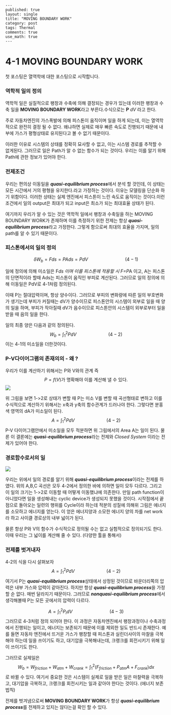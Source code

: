 ```
---
published: true
layout: single
title: "MOVING BOUNDARY WORK"
category: post
tags: Thermal
comments: true
use_math: true
---
```

# 4-1 MOVING BOUNDARY WORK

첫 포스팅은 열역학에 대한 포스팅으로 시작합니다.

### 역학적 일의 정의 

역학적 일은 실질적으로 팽창과 수축에 의해 결정되는 경우가 있는데 이러한 팽창과 수축 일을 **MOVING BOUNDARY WORK**라고 부른다.수식으로는 **P** *dV* 라고 한다.

주로 자동차엔진의 가스폭발에 의해 피스톤이 움직이며 일을 하게 되는데, 이는 열역학적으로 완전히 결정 될 수 없다. 왜냐하면 실제로 매우 빠른 속도로 진행되기 때문에 내부에 가스가 평형상태로 유지된다고 볼 수 없기 때문이다.

이러한 이유로 시스템의 상태를 정확히 묘사할 수 없고, 이는 시스템 경로를 추적할 수 없게된다. 그러므로 일은 Path가 알 수 없는 함수가 되는 것이다. 우리는 이를 알기 위해 Path에 관한 정보가 있어야 한다. 

### 전제조건

우리는 편의상 이동일을 ***quasi-equilibrium process***에서 분석 할 것인데, 이 상태는 모든 시간에서 거의 평형을 유지한다.라고 가정하는 것이다. 이유는 모델링을 단순화 하기 위함이다. 이러한 상태는 실제 엔진에서 피스톤이 느린 속도로 움직이는 것이다.이런 조건에서 일의 output은 최대가 되고 input은 최소가 되는 최대효율 상태가 된다.

여기까지 우리가 알 수 있는 것은 역학적 일에서 팽창과 수축일을 하는 MOVING BOUNDARY WORK가 존재하며 이를 측정하기 위한 전제는 항상 ***quasi-equilibrium process***라고 가정한다. 그렇게 함으로써 최대의 효율을 가지며, 일의 path를 알 수 있기 때문이다.

### 피스톤에서의 일의 정의

$$
\delta W_{b}=Fds=PAds=PdV    \quad\quad\quad\quad\quad\quad\quad                                (4-1)
$$

일에 정의에 의해 미소일은 F*ds 이며 이를 피스톤에 적용할 시 F=P*A 이고, A는 피스톤의 단면적이라 할때 Ads는 피스톤이 움직인 부피로 계산된다. 그러므로 일의 정의에 의해 이동일은 PdV로 4-1처럼 정의된다. 

이때 P는 절대압력이며, 항상 양수이다. 그러므로 부피의 변화량에 따른 일의 부호변화가 생기는데 부피가 커질때는 dV가 양수이므로 피스톤안의 시스템이 외부로 일을  때 양의 일을 하며, 부피가 작아질때 dV가 음수이므로 피스톤안의 시스템이 외부로부터 일을 받을 때 음의 일을 한다.

일의 최종 양은 다음과 같의 정의된다.
$$
W_b=\int_{1}^{2}PdV  \quad \quad \quad \quad \quad \quad(4-2)
$$
이는 4-1의 미소일을 더한것이다.

### P-V다이어그램의 존재의의 - 왜 ?

우리가 이를 계산하기 위해서는 P와 V와의 관계 즉 
$$
P=f(V) \text{가 명확해야 이를 계산해 낼 수 있다.}
$$
<img src="[https://res.cloudinary.com/dbzvbzksw/image/upload/v1589343843/200513posting/%EC%9D%B4%EB%AF%B8%EC%A7%80_1_glq30i.jpg](https://res.cloudinary.com/dbzvbzksw/image/upload/v1589343843/200513posting/이미지_1_glq30i.jpg)">

위 그림을 보면 1->2로 상태가 변할 때 P는 미소 V를 변할 때 곡선형태로 변하고 이를 수식적으로 계산하기 위해서는 x축과 y축의 함수관계가 드러나야 한다. 그렇다면 분홍색 영역의 dA가 미소일이 된다.
$$
A=\int_{1}^{2}PdV  \quad \quad \quad \quad \quad \quad(4-2)
$$
P-V 다이어그램안에서 미소일을 모두 적분하면 위 그림에서의 Area A는 일이 된다. 물론 이 결론에는 ***quasi-equilibrium process***라는 전제와 *Closed System* 이라는 전제가 있어야 한다.

### 경로함수로서의 일

<img src=[https://res.cloudinary.com/dbzvbzksw/image/upload/v1589343844/200513posting/%EC%9D%B4%EB%AF%B8%EC%A7%80_2_bzgjjj.jpg](https://res.cloudinary.com/dbzvbzksw/image/upload/v1589343844/200513posting/이미지_2_bzgjjj.jpg)>

우리는 위에서 일의 경로를 알기 위해 ***quasi-equilibrium process***이라는 전제를  하였다. 위의 A,B,C 곡선은 모두 4-2에서 정의한 바에 의하면 일이 모두 다르다. 그리고 이 일의 크기는 1->2로 이동할 때 어떻게 이동했냐에 의존한다. 만일 path function이 아니었다면 일을 생성해내는 cyclic device가 생성되지 못했을 것이다. 시작점에서 끝점으로 돌아오는 일련의 행위를 Cycle이라 하는데 적분의 성질에 의해위 그림은 에너지를 소모하고 에너지를 얻는다. 이 얻은 에너지양과 소모한 에너지 양의 차를 net work라 하고 사이클 경로상의 내부 넓이가 된다.

물론 항상 P와 V의 함수가 수식적으로 정의될 수는 없고 실험적으로 정의되기도 한다. 이때 우리는 그 넓이를 계산해 줄 수 있다. (다양한 툴을 통해서)

### 전제를 벗겨내자

4-2의 식을 다시 살펴보자
$$
A=\int_{1}^{2}PdV  \quad \quad \quad \quad \quad \quad(4-2)
$$
여기서 P는 ***quasi-equilibrium process***상태에서 상정된 것이므로 바운더리쪽의 압력은 내부 가스와 압력이 같아진다. 하지만 항상 ***quasi-equilibrium process***을 가정할 순 없다.  매번 달라지기 때문이다. 그러므로  ***nonquasi-equilibrium process***에서 생각해볼때 P는 모든 곳에서의 압력이 다르다.


$$
A=\int_{1}^{2}P_{i}dV \quad\quad\quad\quad\quad\quad\quad (4-3)
$$
그러므로 4-3처럼 정의 되어야 한다. 이 과정은 자동차엔진에서 팽창과정이나 수축과정에서 진행되는 일이고, 에너지는 보존되기 때문에 이를 제외한 일도 반드시 존재한다. 예를 들면 자동차 엔진에서 뜨거운 가스가 팽창할 때 피스톤과 실린더사이의 마찰을 극복해야 하는데 일을 쓰이기도 하고, 대기압을 극복해내는데, 크랭크를 회전시키기 위해 일이 쓰이기도 한다.

그러므로 실제일은
$$
W_{b}=W_{friction}+W_{atm}+W_{crank} = \int_{1}^{2}(F_{friction}+P_{atm}A+F_{crank})dx 
$$
로 바뀔 수 있다. 여기서 중요한 것은 시스템이 실제로 일을 받은 일은 마찰력을 극복하고, 대기압을 극복하고, 크랭크를 회전시키는 일과 같아야 한다는 것이다. (에너지 보존 법칙) 

전제를 벗겨냄으로써 **MOVING BOUNDARY WORK**가 항상 ***quasi-equilibrium process***를 전제하고 있지는 않다는걸 확인 할 수 있다.
